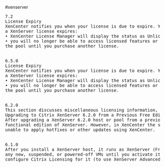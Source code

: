 #xenserver

<pre>
7.2
License Expiry
XenCenter notifies you when your license is due to expire. You should purchase a license before it expires. When
a XenServer license expires:
• XenCenter License Manager will display the status as Unlicensed.
• you will no longer be able to access licensed features or receive Citrix Technical Support for any host within
the pool until you purchase another license.


6.5.0
License Expiry
XenCenter notifies you when your license is due to expire. You should purchase a license before it expires. When
a XenServer license expires:
• XenCenter License Manager will display the status as Unlicensed.
• you will no longer be able to access licensed features or receive Citrix Technical Support for any host within
the pool until you purchase another license.


6.2.0
This section discusses miscellaneous licensing information, such as upgrading, license expiry and grace periods.
Upgrading to Citrix XenServer 6.2.0 from a Previous Free Edition of Citrix XenServer
After upgrading a XenServer 6.2.0 host or pool from a previous free edition, you will have an unlicensed, but fully
functional edition of XenServer. However, in XenCenter the status will display as Unsupported and you will be
unable to apply hotfixes or other updates using XenCenter.


6.1.0
After you install a XenServer host, it runs as XenServer (Free) for 30 days. After this period, you cannot start
any new, suspended, or powered-off VMs until you activate it (to continue using the free XenServer product) or
configure Citrix Licensing for it (to use XenServer Advanced editions and higher).

</pre>
